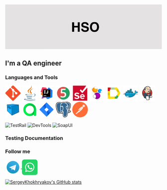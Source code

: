 [![Header](https://github.com/SergeyKhokhryakov/SergeyKhokhryakov/blob/main/assets/header.jpeg)]()

## I'm a QA engineer
<!---
## My CV
-->
### Languages and Tools
<a href="https://www.w3schools.com/cpp/" target="_blank" rel="noreferrer">  </a> 
<img title="GitHub" src="https://github.com/SergeyKhokhryakov/SergeyKhokhryakov/blob/main/icons/git-original.svg" width="50" height="50"/>
<img title="Java" src="https://github.com/SergeyKhokhryakov/SergeyKhokhryakov/blob/main/icons/java-svgrepo-com.svg" width="50" height="50"/>
<img title="IntelliJ IDEA" src="https://github.com/SergeyKhokhryakov/SergeyKhokhryakov/blob/main/icons/Idea.svg" width="50" height="50"/>
<img title="Junit5" src="https://github.com/SergeyKhokhryakov/SergeyKhokhryakov/blob/main/icons/Junit5.svg" width="50" height="50"/>
<img title="Selenium" src="https://github.com/SergeyKhokhryakov/SergeyKhokhryakov/blob/main/icons/selenium-original.svg" width="50" height="50"/>
<img title="Selenide" src="https://github.com/SergeyKhokhryakov/SergeyKhokhryakov/blob/main/icons/Selenide.svg" width="50" height="50"/>
<img title="Allure Report" src="https://github.com/SergeyKhokhryakov/SergeyKhokhryakov/blob/main/icons/Allure.svg" width="50" height="50"/>
<img title="Docker" src="https://github.com/SergeyKhokhryakov/SergeyKhokhryakov/blob/main/icons/docker-original.svg" width="50" height="50"/>
<img title="Jenkins" src="https://github.com/SergeyKhokhryakov/SergeyKhokhryakov/blob/main/icons/Jenkins.svg" width="50" height="50"/>
<img title="Selenoid" src="https://github.com/SergeyKhokhryakov/SergeyKhokhryakov/blob/main/icons/Selenoid.svg" width="50" height="50"/>
<img title="Allure Testops" src="https://github.com/SergeyKhokhryakov/SergeyKhokhryakov/blob/main/icons/Allure_TO.svg" width="50" height="50"/>
<img title="Jira" src="https://github.com/SergeyKhokhryakov/SergeyKhokhryakov/blob/main/icons/Jira.svg" width="50" height="50"/>
<img title="PostgreSQL" src="https://github.com/SergeyKhokhryakov/SergeyKhokhryakov/blob/main/icons/postgresql-logo-svgrepo-com.svg" width="50" height="50"/>
<img title="Postman" src="https://github.com/SergeyKhokhryakov/SergeyKhokhryakov/blob/main/icons/postman-icon-svgrepo-com.svg" width="50" height="50"/>

![TestRail](https://img.shields.io/badge/-testrail-black?style=for-the-badge&logo=testrail&logoColor=00648B)
![DevTools](https://img.shields.io/badge/-devtools-black?style=for-the-badge&logo=devtools&logoColor=00648B)
![SoapUI](https://img.shields.io/badge/-soapui-black?style=for-the-badge&logo=soapui&logoColor=FF6C37)


<!---
Исходники icons
https://github.com/devicons/devicon/tree/v2.15.1/icons
![Git](https://img.shields.io/badge/-git-black?style=for-the-badge&logo=git&logoColor=FF4500)
![GitHub](https://img.shields.io/badge/github-%23121011.svg?style=for-the-badge&logo=github&logoColor=white)
![Git](https://img.shields.io/badge/git-%23F05033.svg?style=for-the-badge&logo=git&logoColor=white)
![Swagger](https://img.shields.io/badge/-swagger-black?style=for-the-badge&logo=swagger&logoColor=Lime)
![Selenium](https://img.shields.io/badge/-selenium-%43B02A?style=for-the-badge&logo=selenium&logoColor=white)
![Selenium](https://img.shields.io/badge/Selenium-E0FFFF?style=for-the-badge&logo=Selenium&logoColor=43B02A)
![Java](https://img.shields.io/badge/java-%23ED8B00.svg?style=for-the-badge&logo=openjdk&logoColor=white)
![Java](https://img.shields.io/badge/java-%23ED8B00.svg?style=for-the-badge&logo=java&logoColor=white) 
![Java](https://github.com/devicons/devicon/blob/master/icons/java/java-original-wordmark.svg)?style=for-the-badge&logo=java&logoColor=black) 
![Charles](https://img.shields.io/badge/-charles-black?style=for-the-badge&logo=charles&logoColor=FF6C37) 
 ![IntelliJ IDEA](https://img.shields.io/badge/IntelliJIDEA-000000.svg?style=for-the-badge&logo=intellij-idea&logoColor=white) 
 ![IntelliJ](https://img.shields.io/badge/IntelliJ_IDEA-FFFF00?style=for-the-badge&logo=IntelliJ-IDEA&logoColor=black)
 ![MicrosoftSQLServer](https://img.shields.io/badge/Microsoft%20SQL%20Server-CC2927?style=for-the-badge&logo=microsoft%20sql%20server&logoColor=white)
 ![MongoDB](https://img.shields.io/badge/MongoDB-%234ea94b.svg?style=for-the-badge&logo=mongodb&logoColor=white)
 ![SQL](https://img.shields.io/badge/-sql-black?style=for-the-badge&logo=mysql&logoColor=white)
 ![Postgres](https://img.shields.io/badge/postgres-%23316192.svg?style=for-the-badge&logo=postgresql&logoColor=white)
 ![SQLite](https://img.shields.io/badge/sqlite-%2307405e.svg?style=for-the-badge&logo=sqlite&logoColor=white)
 ![Jenkins](https://img.shields.io/badge/jenkins-%232C5263.svg?style=for-the-badge&logo=jenkins&logoColor=white)
<img src="https://img.shields.io/badge/Selenium-E0FFFF?style=for-the-badge&logo=Selenium&logoColor=43B02A"/>
<img src="https://img.shields.io/badge/IntelliJ IDEA-FFFF00?style=for-the-badge&logo=IntelliJ IDEA&logoColor=black"/>
<a href="https://www.w3schools.com/cpp/" target="_blank" rel="noreferrer"> <img title="Java" src="https://github.com/SergeyKhokhryakov/SergeyKhokhryakov/blob/main/icons/java-svgrepo-com.svg" alt="cplusplus" width="50" height="50"/> </a>
-->

### Testing Documentation
<!---
Доработать репозитории
- [Checklists](https://github.com/SergeyKhokhryakov/Checklists)
- [Test-Suites and Test-Cases](https://github.com/SergeyKhokhryav/Test-Cases)
- [Bug-Reports](https://github.com/SergeyKhokhryav/Bug-Reports)
- [SQL Queries](https://github.com/SergeyKhokhryav/SQL)
- [Postman Collections](https://github.com/SergeyKhokhryav/Postman)

-->

### Follow me
<a href="https://t.me/hso372" target="blank"><img title="Telegram" align="center" src="https://github.com/SergeyKhokhryakov/SergeyKhokhryakov/blob/main/icons/Telegram.svg" height="50" width="50"/>
<a href="https://web.whatsapp.com/" target="blank"><img title="WhatsApp" align="center" src="https://github.com/SergeyKhokhryakov/SergeyKhokhryakov/blob/main/icons/whatsapp-svgrepo-com.svg" height="50" width="50"/>

[![SergeyKhokhryakov's GitHub stats](https://github-readme-stats.vercel.app/api?username=SergeyKhokhryakov&show_icons=true&theme=cobalt&hide=issues,contribs)](https://github.com/anuraghazra/github-readme-stats)
<!---
Доработать/разобраться
[![Readme Card](https://github-readme-stats.vercel.app/api/pin/?username=SergeyKhokhryakov&repo=github-readme-stats&theme=blueberry)](https://github.com/anuraghazra/github-readme-stats)
-->
